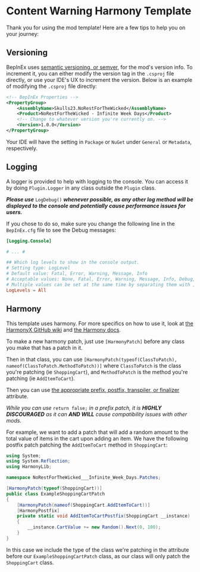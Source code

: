 # Content Warning Harmony Template

Thank you for using the mod template! Here are a few tips to help you on your journey:

## Versioning

BepInEx uses [semantic versioning, or semver](https://semver.org/), for the mod's version info.
To increment it, you can either modify the version tag in the `.csproj` file directly, or use your IDE's UX to increment the version. Below is an example of modifying the `.csproj` file directly:

```xml
<!-- BepInEx Properties -->
<PropertyGroup>
    <AssemblyName>Skulls23.NoRestForTheWicked</AssemblyName>
    <Product>NoRestForTheWicked - Infinite Week Days</Product>
    <!-- Change to whatever version you're currently on. -->
    <Version>1.0.0</Version>
</PropertyGroup>
```

Your IDE will have the setting in `Package` or `NuGet` under `General` or `Metadata`, respectively.

## Logging

A logger is provided to help with logging to the console.
You can access it by doing `Plugin.Logger` in any class outside the `Plugin` class.

***Please use*** `LogDebug()` ***whenever possible, as any other log method
will be displayed to the console and potentially cause performance issues for users.***

If you chose to do so, make sure you change the following line in the `BepInEx.cfg` file to see the Debug messages:

```toml
[Logging.Console]

# ... #

## Which log levels to show in the console output.
# Setting type: LogLevel
# Default value: Fatal, Error, Warning, Message, Info
# Acceptable values: None, Fatal, Error, Warning, Message, Info, Debug, All
# Multiple values can be set at the same time by separating them with , (e.g. Debug, Warning)
LogLevels = All
```

## Harmony

This template uses harmony. For more specifics on how to use it, look at
[the HarmonyX GitHub wiki](https://github.com/BepInEx/HarmonyX/wiki) and
[the Harmony docs](https://harmony.pardeike.net/).

To make a new harmony patch, just use `[HarmonyPatch]` before any class you make that has a patch in it.

Then in that class, you can use
`[HarmonyPatch(typeof(ClassToPatch), nameof(ClassToPatch.MethodToPatch))]`
where `ClassToPatch` is the class you're patching (ie `ShoppingCart`), and `MethodToPatch` is the method you're patching (ie `AddItemToCart`).

Then you can use
[the appropriate prefix, postfix, transpiler, or finalizer](https://harmony.pardeike.net/articles/patching.html) attribute.

_While you can use_ `return false;` _in a prefix patch,
it is **HIGHLY DISCOURAGED** as it can **AND WILL** cause compatibility issues with other mods._

For example, we want to add a patch that will add a random amount to the total value of items in the cart upon adding an item.
We have the following postfix patch patching the `AddItemToCart` method
in `ShoppingCart`:

```csharp
using System;
using System.Reflection;
using HarmonyLib;

namespace NoRestForTheWicked___Infinite_Week_Days.Patches;

[HarmonyPatch(typeof(ShoppingCart))]
public class ExampleShoppingCartPatch
{
    [HarmonyPatch(nameof(ShoppingCart.AddItemToCart))]
    [HarmonyPostfix]
    private static void AddItemToCartPostfix(ShoppingCart __instance)
    {
        __instance.CartValue += new Random().Next(0, 100);
    }
}

```

In this case we include the type of the class we're patching in the attribute
before our `ExampleShoppingCartPatch` class,
as our class will only patch the `ShoppingCart` class.

